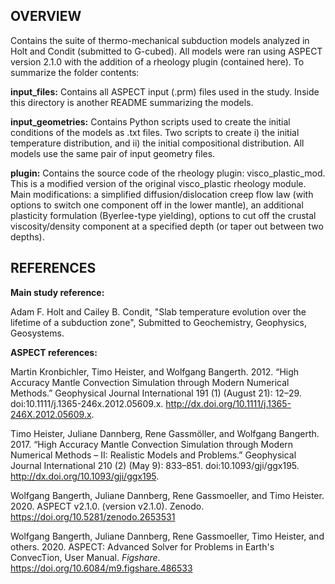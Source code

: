 ## OVERVIEW 

Contains the suite of thermo-mechanical subduction models analyzed in Holt and Condit (submitted to G-cubed). All models were ran using ASPECT version 2.1.0 with the addition of a rheology plugin (contained here). To summarize the folder contents:

**input_files:**  Contains all ASPECT input (.prm) files used in the study. Inside this directory is another README summarizing the models. 

**input_geometries:** Contains Python scripts used to create the initial conditions of the models as .txt files. Two scripts to create i) the initial temperature distribution, and ii) the initial compositional distribution. All models use the same pair of input geometry files. 

**plugin:** Contains the source code of the rheology plugin: visco_plastic_mod. This is a modified version of the original visco_plastic rheology module. Main modifications: a simplified diffusion/dislocation creep flow law (with options to switch one component off in the lower mantle), an additional plasticity formulation (Byerlee-type yielding), options to cut off the crustal viscosity/density component at a specified depth (or taper out between two depths). 

## REFERENCES

**Main study reference:**

Adam F. Holt and Cailey B. Condit, "Slab temperature evolution over the lifetime of a subduction zone", Submitted to Geochemistry, Geophysics, Geosystems.

**ASPECT references:**

Martin Kronbichler, Timo Heister, and Wolfgang Bangerth. 2012. “High Accuracy Mantle Convection Simulation through Modern Numerical Methods.” Geophysical Journal International 191 (1) (August 21): 12–29. doi:10.1111/j.1365-246x.2012.05609.x. http://dx.doi.org/10.1111/j.1365-246X.2012.05609.x.

Timo Heister, Juliane Dannberg, Rene Gassmöller, and Wolfgang Bangerth. 2017. “High Accuracy Mantle Convection Simulation through Modern Numerical Methods – II: Realistic Models and Problems.” Geophysical Journal International 210 (2) (May 9): 833–851. doi:10.1093/gji/ggx195. http://dx.doi.org/10.1093/gji/ggx195.

Wolfgang Bangerth, Juliane Dannberg, Rene Gassmoeller, and Timo Heister. 2020. ASPECT v2.1.0. (version v2.1.0). Zenodo. https://doi.org/10.5281/zenodo.2653531

Wolfgang Bangerth, Juliane Dannberg, Rene Gassmoeller, Timo Heister, and others. 2020. ASPECT: Advanced Solver for Problems in Earth's ConvecTion, User Manual. <i>Figshare</i>. https://doi.org/10.6084/m9.figshare.486533

